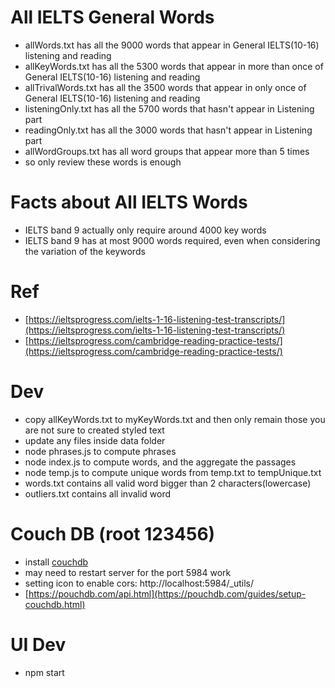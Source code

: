 # All IELTS General Words

- allWords.txt has all the 9000 words that appear in General IELTS(10-16) listening and reading
- allKeyWords.txt has all the 5300 words that appear in more than once of General IELTS(10-16) listening and reading
- allTrivalWords.txt has all the 3500 words that appear in only once of General IELTS(10-16) listening and reading
- listeningOnly.txt has all the 5700 words that hasn't appear in Listening part
- readingOnly.txt has all the 3000 words that hasn't appear in Listening part
- allWordGroups.txt has all word groups that appear more than 5 times
- so only review these words is enough

# Facts about All IELTS Words

- IELTS band 9 actually only require around 4000 key words
- IELTS band 9 has at most 9000 words required, even when considering the variation of the keywords

# Ref

- [https://ieltsprogress.com/ielts-1-16-listening-test-transcripts/](https://ieltsprogress.com/ielts-1-16-listening-test-transcripts/)
- [https://ieltsprogress.com/cambridge-reading-practice-tests/](https://ieltsprogress.com/cambridge-reading-practice-tests/)

# Dev

- copy allKeyWords.txt to myKeyWords.txt and then only remain those you are not sure to created styled text
- update any files inside data folder
- node phrases.js to compute phrases
- node index.js to compute words, and the aggregate the passages
- node temp.js to compute unique words from temp.txt to tempUnique.txt
- words.txt contains all valid word bigger than 2 characters(lowercase)
- outliers.txt contains all invalid word

# Couch DB (root 123456)

- install [couchdb](https://pouchdb.com/guides/setup-couchdb.html)
- may need to restart server for the port 5984 work
- setting icon to enable cors: http://localhost:5984/\_utils/
- [https://pouchdb.com/api.html](https://pouchdb.com/guides/setup-couchdb.html)

# UI Dev

- npm start
